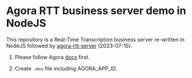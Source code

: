 # Agora RTT business server demo in NodeJS

This repository is a Real-Time Transcription business server re-written in NodeJS followed by [agora-rtt-server](https://github.com/AgoraIO/agora-rtt-server) (2023-07-15).

1. Please follow Agora [docs](https://docs-beta.agora.io/en/real-time-transcription/get-started) first.

2. Create `.env` file including AGORA_APP_ID.